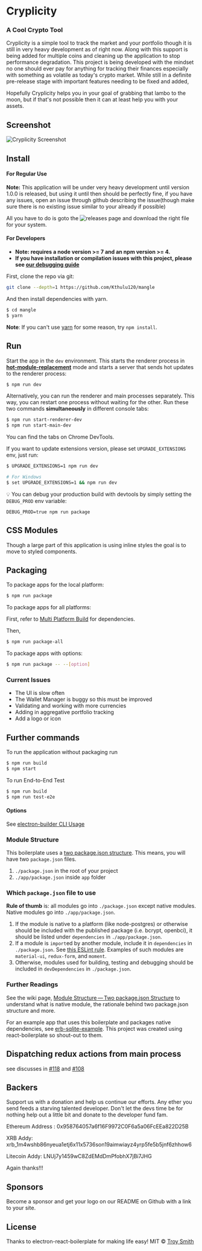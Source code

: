 # Cryplicity

### A Cool Crypto Tool

Cryplicity is a simple tool to track the market and your portfolio though it is still in very heavy development as of right now. Along with this support is being added for
multiple coins and cleaning up the application to stop performance degradation. This project is being developed with the mindset no one should ever pay for anything for tracking their
finances especially with something as volatile as today's crypto market. While still in a definite pre-release stage with important features needing to be fixed and added, 

Hopefully Cryplicity helps you in your goal of grabbing that lambo to the moon, but if that's not possible then it can at least help you with your assets.

## Screenshot

![Cryplicity Screenshot](https://i.imgur.com/UM0OlNq.png)


## Install

#### For Regular Use
  **Note:** This application will be under very heavy development until version 1.0.0 is released, but
  using it until then should be perfectly fine, if you have any issues, open an issue through github describing the issue(though make sure there is no
  existing issue similar to your already if possible)
  
  
  All you have to do is goto the ![releases page](https://github.com/Kthulu120/mangle/releases) and download the right file for your system.




#### For Developers

* **Note: requires a node version >= 7 and an npm version >= 4.**
* **If you have installation or compilation issues with this project, please see [our debugging guide](https://github.com/chentsulin/electron-react-boilerplate/issues/400)**

First, clone the repo via git:

```bash
git clone --depth=1 https://github.com/Kthulu120/mangle 
```

And then install dependencies with yarn.

```bash
$ cd mangle
$ yarn
```
**Note**: If you can't use [yarn](https://github.com/yarnpkg/yarn) for some reason, try `npm install`.

## Run

Start the app in the `dev` environment. This starts the renderer process in [**hot-module-replacement**](https://webpack.js.org/guides/hmr-react/) mode and starts a server that sends hot updates to the renderer process:

```bash
$ npm run dev
```

Alternatively, you can run the renderer and main processes separately. This way, you can restart one process without waiting for the other. Run these two commands **simultaneously** in different console tabs:

```bash
$ npm run start-renderer-dev
$ npm run start-main-dev
```

You can find the tabs on Chrome DevTools.

If you want to update extensions version, please set `UPGRADE_EXTENSIONS` env, just run:

```bash
$ UPGRADE_EXTENSIONS=1 npm run dev

# For Windows
$ set UPGRADE_EXTENSIONS=1 && npm run dev
```

:bulb: You can debug your production build with devtools by simply setting the `DEBUG_PROD` env variable:
```
DEBUG_PROD=true npm run package
```


## CSS Modules

Though a large part of this application is using inline styles the goal is to move to styled components.

## Packaging

To package apps for the local platform:

```bash
$ npm run package
```

To package apps for all platforms:

First, refer to [Multi Platform Build](https://www.electron.build/multi-platform-build) for dependencies.

Then,
```bash
$ npm run package-all
```

To package apps with options:

```bash
$ npm run package -- --[option]
```

### Current Issues
* The UI is slow often
* The Wallet Manager is buggy so this must be improved
* Validating and working with more currencies
* Adding in aggregative portfolio tracking
* Add a logo or icon



## Further commands

To run the application without packaging run

```bash
$ npm run build
$ npm start
```

To run End-to-End Test

```bash
$ npm run build
$ npm run test-e2e
```

#### Options

See [electron-builder CLI Usage](https://github.com/electron-userland/electron-builder#cli-usage)

### Module Structure

This boilerplate uses a [two package.json structure](https://github.com/electron-userland/electron-builder/wiki/Two-package.json-Structure). This means, you will have two `package.json` files.

1. `./package.json` in the root of your project
1. `./app/package.json` inside `app` folder

### Which `package.json` file to use

**Rule of thumb** is: all modules go into `./package.json` except native modules. Native modules go into `./app/package.json`.

1. If the module is native to a platform (like node-postgres) or otherwise should be included with the published package (i.e. bcrypt, openbci), it should be listed under `dependencies` in `./app/package.json`.
2. If a module is `import`ed by another module, include it in `dependencies` in `./package.json`.   See [this ESLint rule](https://github.com/benmosher/eslint-plugin-import/blob/master/docs/rules/no-extraneous-dependencies.md). Examples of such modules are `material-ui`, `redux-form`, and `moment`.
3. Otherwise, modules used for building, testing and debugging should be included in `devDependencies` in `./package.json`.

### Further Readings

See the wiki page, [Module Structure — Two package.json Structure](https://github.com/chentsulin/electron-react-boilerplate/wiki/Module-Structure----Two-package.json-Structure) to understand what is native module, the rationale behind two package.json structure and more.

For an example app that uses this boilerplate and packages native dependencies, see [erb-sqlite-example](https://github.com/amilajack/erb-sqlite-example). This project was created using react-boilerplate so shout-out to them.

## Dispatching redux actions from main process

see discusses in [#118](https://github.com/chentsulin/electron-react-boilerplate/issues/118) and [#108](https://github.com/chentsulin/electron-react-boilerplate/issues/108)



## Backers

Support us with a donation and help us continue our efforts. Any ether you send feeds a starving talented developer. Don't let the devs time be for nothing
help out a little bit and donate to the developer fund fam.

Ethereum Address : 0x958764057a6f16F9972C0F6a5a06FcEEa822D25B

XRB Addy: xrb_1m4wshb86nyeua1etj6x11x5736son19aimwiayz4yrp5fe5b5jnf6zhhow6

Litecoin Addy: LNUj7y1459wC8ZdEMdDmPfobhX7jBi7JHG

Again thanks!!!

## Sponsors

Become a sponsor and get your logo on our README on Github with a link to your site.


## License
Thanks to electron-react-boilerplate for making life easy!
MIT © [Troy Smith](https://github.com/kthulu120)

